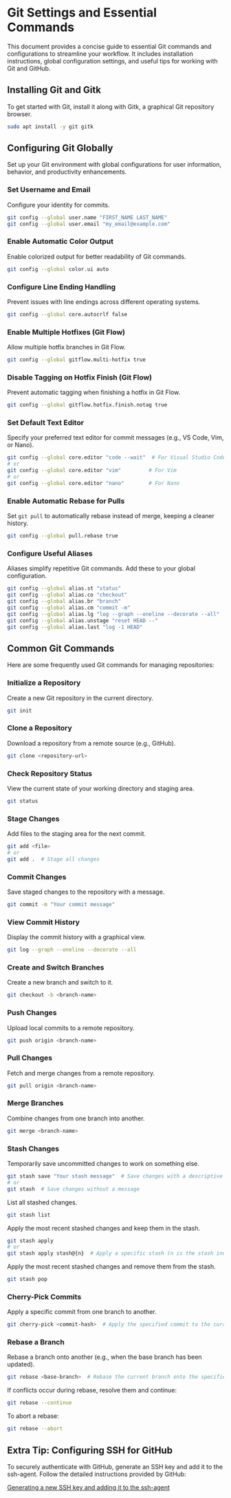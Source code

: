 # Git Settings and Essential Commands

This document provides a concise guide to essential Git commands and configurations to streamline your workflow. It includes installation instructions, global configuration settings, and useful tips for working with Git and GitHub.

## Installing Git and Gitk
To get started with Git, install it along with Gitk, a graphical Git repository browser.

```bash
sudo apt install -y git gitk
```

## Configuring Git Globally
Set up your Git environment with global configurations for user information, behavior, and productivity enhancements.

### Set Username and Email
Configure your identity for commits.

```bash
git config --global user.name "FIRST_NAME LAST_NAME"
git config --global user.email "my_email@example.com"
```

### Enable Automatic Color Output
Enable colorized output for better readability of Git commands.

```bash
git config --global color.ui auto
```

### Configure Line Ending Handling
Prevent issues with line endings across different operating systems.

```bash
git config --global core.autocrlf false
```

### Enable Multiple Hotfixes (Git Flow)
Allow multiple hotfix branches in Git Flow.

```bash
git config --global gitflow.multi-hotfix true
```

### Disable Tagging on Hotfix Finish (Git Flow)
Prevent automatic tagging when finishing a hotfix in Git Flow.

```bash
git config --global gitflow.hotfix.finish.notag true
```

### Set Default Text Editor
Specify your preferred text editor for commit messages (e.g., VS Code, Vim, or Nano).

```bash
git config --global core.editor "code --wait"  # For Visual Studio Code
# or
git config --global core.editor "vim"         # For Vim
# or
git config --global core.editor "nano"        # For Nano
```

### Enable Automatic Rebase for Pulls
Set `git pull` to automatically rebase instead of merge, keeping a cleaner history.

```bash
git config --global pull.rebase true
```

### Configure Useful Aliases
Aliases simplify repetitive Git commands. Add these to your global configuration.

```bash
git config --global alias.st "status"
git config --global alias.co "checkout"
git config --global alias.br "branch"
git config --global alias.cm "commit -m"
git config --global alias.lg "log --graph --oneline --decorate --all"
git config --global alias.unstage "reset HEAD --"
git config --global alias.last "log -1 HEAD"
```

## Common Git Commands
Here are some frequently used Git commands for managing repositories:

### Initialize a Repository
Create a new Git repository in the current directory.

```bash
git init
```

### Clone a Repository
Download a repository from a remote source (e.g., GitHub).

```bash
git clone <repository-url>
```

### Check Repository Status
View the current state of your working directory and staging area.

```bash
git status
```

### Stage Changes
Add files to the staging area for the next commit.

```bash
git add <file>
# or
git add .  # Stage all changes
```

### Commit Changes
Save staged changes to the repository with a message.

```bash
git commit -m "Your commit message"
```

### View Commit History
Display the commit history with a graphical view.

```bash
git log --graph --oneline --decorate --all
```

### Create and Switch Branches
Create a new branch and switch to it.

```bash
git checkout -b <branch-name>
```

### Push Changes
Upload local commits to a remote repository.

```bash
git push origin <branch-name>
```

### Pull Changes
Fetch and merge changes from a remote repository.

```bash
git pull origin <branch-name>
```

### Merge Branches
Combine changes from one branch into another.

```bash
git merge <branch-name>
```

### Stash Changes
Temporarily save uncommitted changes to work on something else.

```bash
git stash save "Your stash message"  # Save changes with a descriptive message
# or
git stash  # Save changes without a message
```

List all stashed changes.

```bash
git stash list
```

Apply the most recent stashed changes and keep them in the stash.

```bash
git stash apply
# or
git stash apply stash@{n}  # Apply a specific stash (n is the stash index from git stash list)
```

Apply the most recent stashed changes and remove them from the stash.

```bash
git stash pop
```

### Cherry-Pick Commits
Apply a specific commit from one branch to another.

```bash
git cherry-pick <commit-hash>  # Apply the specified commit to the current branch
```

### Rebase a Branch
Rebase a branch onto another (e.g., when the base branch has been updated).

```bash
git rebase <base-branch>  # Rebase the current branch onto the specified base branch
```

If conflicts occur during rebase, resolve them and continue:

```bash
git rebase --continue
```

To abort a rebase:

```bash
git rebase --abort
```

## Extra Tip: Configuring SSH for GitHub
To securely authenticate with GitHub, generate an SSH key and add it to the ssh-agent. Follow the detailed instructions provided by GitHub:

[Generating a new SSH key and adding it to the ssh-agent](https://docs.github.com/en/authentication/connecting-to-github-with-ssh/generating-a-new-ssh-key-and-adding-it-to-the-ssh-agent)